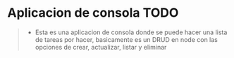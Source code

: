 # Aplicacion de consola TODO

> - Esta es una aplicacion de consola donde se puede hacer una lista de tareas por hacer, basicamente es un DRUD en node con las opciones de crear, actualizar, listar y eliminar